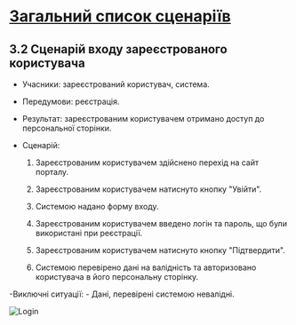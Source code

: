 # [Загальний список сценаріїв](https://github.com/MkZb/ODB/blob/master/doc/requests.md#3-%D1%81%D1%86%D0%B5%D0%BD%D0%B0%D1%80%D1%96%D1%97)
## 3.2 Сценарій входу зареєстрованого користувача

- Учасники: зареєстрований користувач, система.

- Передумови: реєстрація.

- Результат: зареєстрованим користувачем отримано доступ до персональної сторінки.

- Сценарій:

	1. Зареєстрованим користувачем здійснено перехід на сайт порталу.
		
	2. Зареєстрованим користувачем натиснуто кнопку "Увійти".
		
	3. Системою надано форму входу.
		
	4. Зареєстрованим користувачем введено логін та пароль, що були використані при реєстрації.
	
	5. Зареєстрованим користувачем натиснуто кнопку "Підтвердити".
	
	6. Системою перевірено дані на валідність та авторизовано користувача в його персональну сторінку.

-Виключні ситуації:
	- Дані, перевірені системою невалідні. 

![Login](https://i.imgur.com/txPX9Bt.png)


